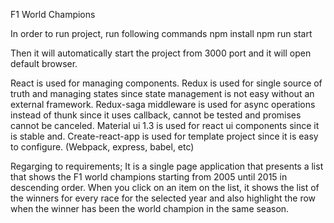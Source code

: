 F1 World Champions

In order to run project, run following commands
npm install
npm run start

Then it will automatically start the project from 3000 port and it will open default browser.

React is used for managing components.
Redux is used for single source of truth and managing states since state management is not easy without an external framework.
Redux-saga middleware is used for async operations instead of thunk since it uses callback, cannot be tested and promises cannot be canceled. Material ui 1.3 is used for react ui components since it is stable and. Create-react-app is used for template project since it is easy to configure. (Webpack, express, babel, etc)

Regarging to requirements;
It is a single page application that presents a list that shows the F1 world champions starting from 2005 until 2015 in descending order. When you click on an item on the list, it shows the list of the winners for every race for the selected year and also highlight the row when the winner has been the world champion in the same season.

